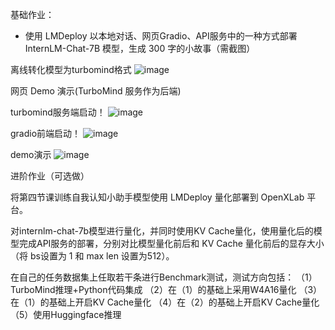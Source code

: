 基础作业：

- 使用 LMDeploy 以本地对话、网页Gradio、API服务中的一种方式部署 InternLM-Chat-7B 模型，生成 300 字的小故事（需截图）

离线转化模型为turbomind格式
![image](https://github.com/xiaomile/InternLM-homework/assets/14927720/6d1a7b6a-4516-4020-af0c-6d6cee5b6daf)

网页 Demo 演示(TurboMind 服务作为后端)

turbomind服务端启动！
![image](https://github.com/xiaomile/InternLM-homework/assets/14927720/35307a9d-da06-4db2-8658-b5454edab1b8)

gradio前端启动！
![image](https://github.com/xiaomile/InternLM-homework/assets/14927720/092432d6-3d02-4de5-ad62-06d50d9daaa3)

demo演示
![image](https://github.com/xiaomile/InternLM-homework/assets/14927720/b6658e67-3740-46a3-a4bc-e7c8bffc675a)





进阶作业（可选做）

将第四节课训练自我认知小助手模型使用 LMDeploy 量化部署到 OpenXLab 平台。

对internlm-chat-7b模型进行量化，并同时使用KV Cache量化，使用量化后的模型完成API服务的部署，分别对比模型量化前后和 KV Cache 量化前后的显存大小（将 bs设置为 1 和 max len 设置为512）。

在自己的任务数据集上任取若干条进行Benchmark测试，测试方向包括：
（1）TurboMind推理+Python代码集成
（2）在（1）的基础上采用W4A16量化
（3）在（1）的基础上开启KV Cache量化
（4）在（2）的基础上开启KV Cache量化
（5）使用Huggingface推理
